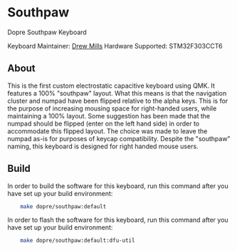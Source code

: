 # Southpaw

Dopre Southpaw Keyboard

Keyboard Maintainer: [Drew Mills](https://github.com/franticrain)
Hardware Supported: STM32F303CCT6

## About

This is the first custom electrostatic capacitive keyboard using QMK. It features a 100% "southpaw" layout. What this means is that the navigation cluster and numpad have been flipped relative to the alpha keys. This is for the purpose of increasing mousing space for right-handed users, while maintaining a 100% layout. Some suggestion has been made that the numpad should be flipped (enter on the left hand side) in order to accommodate this flipped layout. The choice was made to leave the numpad as-is for purposes of keycap compatibility. Despite the "southpaw" naming, this keyboard is designed for right handed mouse users.

## Build

In order to build the software for this keyboard, run this command after you have set up your build environment:

```bash
    make dopre/southpaw:default
```

In order to flash the software for this keyboard, run this command after you have set up your build environment:

```bash
	make dopre/southpaw:default:dfu-util
```
